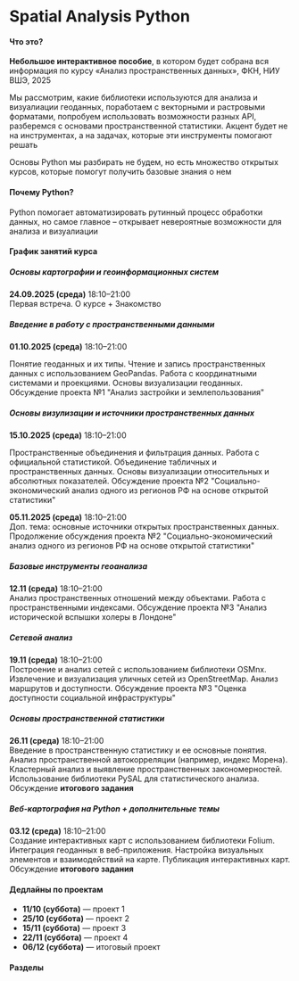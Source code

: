 # Spatial Analysis Python

#### Что это?

<strong>Небольшое интерактивное пособие</strong>, в котором будет собрана вся информация по курсу «Анализ пространственных данных», ФКН, НИУ ВШЭ, 2025

Мы рассмотрим, какие библиотеки используются для анализа и визуалиации геоданных, поработаем с векторными и растровыми форматами, попробуем использовать возможности разных API, разберемся с основами пространственной статистики. Акцент будет не на инструментах, а на задачах, которые эти инструменты помогают решать

Основы Python мы разбирать не будем, но есть множество открытых курсов, которые помогут получить базовые знания о нем

#### Почему Python?

Python помогает автоматизировать рутинный процесс обработки данных, но самое главное – открывает невероятные возможности для анализа и визуалиации

#### График занятий курса

##### Основы картографии и геоинформационных систем

**24.09.2025 (среда)** 18:10–21:00  
Первая встреча. О курсе + Знакомство

##### Введение в работу с пространственными данными

**01.10.2025 (среда)** 18:10–21:00

Понятие геоданных и их типы. Чтение и запись пространственных данных с использованием GeoPandas. Работа с координатными системами и проекциями. Основы визуализации геоданных. Обсуждение проекта №1 "Анализ застройки и землепользования"

##### Основы визулизации и источники пространственных данных

**15.10.2025 (среда)** 18:10–21:00

Пространственные объединения и фильтрация данных. Работа с официальной статистикой. Объединение табличных и пространственных данных. Основы визуализации относительных и абсолютных показателей. Обсуждение проекта №2 "Социально-экономический анализ одного из регионов РФ на основе открытой статистики"

**05.11.2025 (среда)** 18:10–21:00  
Доп. тема: основные источники открытых пространственных данных. Продолжение обсуждения проекта №2 "Социально-экономический анализ одного из регионов РФ на основе открытой статистики"

##### Базовые инструменты геоанализа

**12.11 (среда)** 18:10–21:00  
Анализ пространственных отношений между объектами. Работа с пространственными индексами. Обсуждение проекта №3 "Анализ исторической вспышки холеры в Лондоне"

##### Сетевой анализ

**19.11 (среда)** 18:10–21:00  
Построение и анализ сетей с использованием библиотеки OSMnx. Извлечение и визуализация уличных сетей из OpenStreetMap. Анализ маршрутов и доступности. Обсуждение проекта №3 "Оценка доступности социальной инфраструктуры"

##### Основы пространственной статистики

**26.11 (среда)** 18:10–21:00  
Введение в пространственную статистику и ее основные понятия. Анализ пространственной автокорреляции (например, индекс Морена). Кластерный анализ и выявление пространственных закономерностей. Использование библиотеки PySAL для статистического анализа. Обсуждение **итогового задания**

##### Веб-картография на Python + дополнительные темы

**03.12 (среда)** 18:10–21:00  
Создание интерактивных карт с использованием библиотеки Folium. Интеграция геоданных в веб-приложения. Настройка визуальных элементов и взаимодействий на карте. Публикация интерактивных карт. Обсуждение **итогового задания**

#### Дедлайны по проектам

- **11/10 (суббота)** — проект 1
- **25/10 (суббота)** — проект 2
- **15/11 (суббота)** — проект 3
- **22/11 (суббота)** — проект 4
- **06/12 (суббота)** — итоговый проект

#### Разделы

```{tableofcontents}

```
